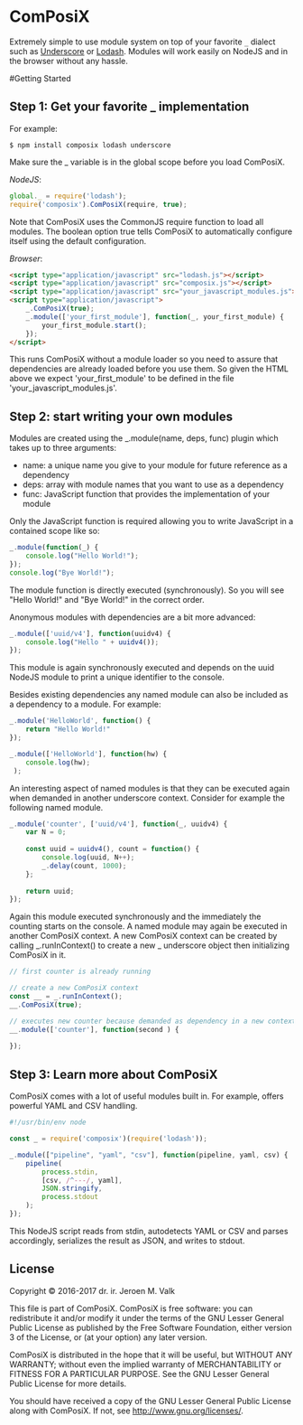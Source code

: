 ComPosiX
========

Extremely simple to use module system on top of your favorite `_` dialect such as
[Underscore](http://underscorejs.org/) or [Lodash](http://lodash.com/).
Modules will work easily on NodeJS and in the browser without any hassle.

#Getting Started

## Step 1: Get your favorite _ implementation
For example:
```shell
$ npm install composix lodash underscore
```
Make sure the _ variable is in the global scope before you load ComPosiX.

_NodeJS_:
```javascript
global._ = require('lodash');
require('composix').ComPosiX(require, true);
```

Note that ComPosiX uses the CommonJS require function to load all modules.
The boolean option true tells ComPosiX to automatically configure itself
using the default configuration.

_Browser_:
```html
<script type="application/javascript" src="lodash.js"></script>
<script type="application/javascript" src="composix.js"></script>
<script type="application/javascript" src="your_javascript_modules.js"></script>
<script type="application/javascript">
    _.ComPosiX(true);
    _.module(['your_first_module'], function(_, your_first_module) {
    	your_first_module.start();
    });
</script>
```

This runs ComPosiX without a module loader so you need to assure that
dependencies are already loaded before you use them. So given the HTML above
we expect 'your_first_module' to be defined in the 
file 'your_javascript_modules.js'.

## Step 2: start writing your own modules
Modules are created using the _.module(name, deps, func) plugin which takes up to
three arguments:
- name: a unique name you give to your module for future reference as a dependency
- deps: array with module names that you want to use as a dependency
- func: JavaScript function that provides the implementation of your module

Only the JavaScript function is required allowing you to write JavaScript
in a contained scope like so:
```javascript
_.module(function(_) {
	console.log("Hello World!");
});
console.log("Bye World!");
```
The module function is directly executed (synchronously). So you will see "Hello World!" and
"Bye World!" in the correct order.

Anonymous modules with dependencies are a bit more advanced:
```javascript
_.module(['uuid/v4'], function(uuidv4) {
	console.log("Hello " + uuidv4());
});
```
This module is again synchronously executed and depends on the uuid NodeJS module to
print a unique identifier to the console. 

Besides existing dependencies any named module can also be included as a dependency to a 
module. For example:
```javascript
_.module('HelloWorld', function() {
    return "Hello World!"
});

_.module(['HelloWorld'], function(hw) {
    console.log(hw);
 );
```

An interesting aspect of named modules is that they can be executed again when demanded
in another underscore context. Consider for example the following named module.
```javascript
_.module('counter', ['uuid/v4'], function(_, uuidv4) {
	var N = 0;
	
	const uuid = uuidv4(), count = function() {
		console.log(uuid, N++);
		_.delay(count, 1000);
	};
	
	return uuid;
});
```
Again this module executed synchronously and the immediately the counting starts on
the console. A named module may again be executed in another ComPosiX context.
A new ComPosiX context can be created by calling _.runInContext() to create
a new _ underscore object then initializing ComPosiX in it.
```javascript
// first counter is already running

// create a new ComPosiX context
const __ = _.runInContext();
__.ComPosiX(true);

// executes new counter because demanded as dependency in a new context
__.module(['counter'], function(second ) {
	
});
``` 

## Step 3: Learn more about ComPosiX

ComPosiX comes with a lot of useful modules built in. For example,
offers powerful YAML and CSV handling.

```javascript
#!/usr/bin/env node

const _ = require('composix')(require('lodash'));

_.module(["pipeline", "yaml", "csv"], function(pipeline, yaml, csv) {
	pipeline(
		process.stdin, 
		[csv, /^---/, yaml],
		JSON.stringify, 
		process.stdout
	);
});
```

This NodeJS script reads from stdin, autodetects YAML or CSV and parses
accordingly, serializes the result as JSON, and writes to stdout. 

## License

Copyright © 2016-2017 dr. ir. Jeroen M. Valk

This file is part of ComPosiX. ComPosiX is free software: you can
redistribute it and/or modify it under the terms of the GNU Lesser General
Public License as published by the Free Software Foundation, either version 3
of the License, or (at your option) any later version.

ComPosiX is distributed in the hope that it will be useful, but WITHOUT ANY
WARRANTY; without even the implied warranty of MERCHANTABILITY or FITNESS FOR
A PARTICULAR PURPOSE. See the GNU Lesser General Public License for more
details.

You should have received a copy of the GNU Lesser General Public License
along with ComPosiX. If not, see <http://www.gnu.org/licenses/>.
